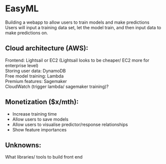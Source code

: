 # EasyML  
Building a webapp to allow users to train models and make predictions  
Users will input a training data set, let the model train, and then input data to make predictions on.

## Cloud architecture (AWS):
Frontend: Lightsail or EC2 (Lightsail looks to be cheaper/ EC2 more for enterprise level)  
Storing user data: DynamoDB  
Free model training: Lambda  
Premium features: Sagemaker    
CloudWatch (trigger lambda/ sagemaker training)?

## Monetization ($x/mth):
- Increase training time
- Allow users to save models
- Allow users to visualise predictor/response relationships
- Show feature importances

## Unknowns:  
What libraries/ tools to build front end
